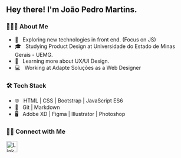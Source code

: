 <h2> Hey there! I'm João Pedro Martins.</h2>

<h3> 👨🏻‍💻 About Me </h3>

- 🤔 &nbsp; Exploring new technologies in front end. (Focus on JS)
- 🎓 &nbsp; Studying Product Design at Universidade do Estado de Minas Gerais - UEMG.
- 🌱 &nbsp; Learning more about UX/UI Design.
- 💻 &nbsp; Working at Adapte Soluções as a Web Designer

<h3>🛠 Tech Stack</h3>

- 🌐 &nbsp; HTML | CSS | Bootstrap | JavaScript ES6 
- 🔧 &nbsp; Git | Markdown 
- 🖥 &nbsp; Adobe XD | Figma | Illustrator | Photoshop 

<h3> 🤝🏻 Connect with Me </h3>

<a href="https://www.linkedin.com/in/joaopedromartinss/"><img alt="LinkedIn" src="https://image.flaticon.com/icons/svg/1384/1384046.svg" width="30"></a>


